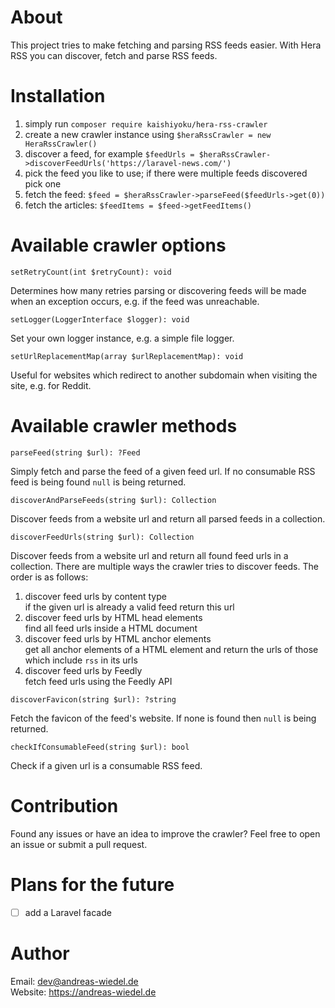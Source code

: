 About
=====

This project tries to make fetching and parsing RSS feeds easier. With Hera RSS you can discover, fetch and parse RSS feeds.


Installation
============
1. simply run `composer require kaishiyoku/hera-rss-crawler`
2. create a new crawler instance using `$heraRssCrawler = new HeraRssCrawler()`
3. discover a feed, for example `$feedUrls = $heraRssCrawler->discoverFeedUrls('https://laravel-news.com/')`
4. pick the feed you like to use; if there were multiple feeds discovered pick one
5. fetch the feed: `$feed = $heraRssCrawler->parseFeed($feedUrls->get(0))`
6. fetch the articles: `$feedItems = $feed->getFeedItems()`


Available crawler options
=========================

`setRetryCount(int $retryCount): void`

Determines how many retries parsing or discovering feeds will be made when an exception occurs, e.g. if the feed was unreachable.


`setLogger(LoggerInterface $logger): void`

Set your own logger instance, e.g. a simple file logger.


`setUrlReplacementMap(array $urlReplacementMap): void`

Useful for websites which redirect to another subdomain when visiting the site, e.g. for Reddit.


Available crawler methods
=========================

`parseFeed(string $url): ?Feed`

Simply fetch and parse the feed of a given feed url. If no consumable RSS feed is being found `null` is being returned.


`discoverAndParseFeeds(string $url): Collection`

Discover feeds from a website url and return all parsed feeds in a collection.


`discoverFeedUrls(string $url): Collection`

Discover feeds from a website url and return all found feed urls in a collection. There are multiple ways the crawler tries to discover feeds. The order is as follows:

1. discover feed urls by content type  
if the given url is already a valid feed return this url
2. discover feed urls by HTML head elements  
find all feed urls inside a HTML document
3. discover feed urls by HTML anchor elements  
get all anchor elements of a HTML element and return the urls of those which include `rss` in its urls
4. discover feed urls by Feedly  
fetch feed urls using the Feedly API


`discoverFavicon(string $url): ?string`

Fetch the favicon of the feed's website. If none is found then `null` is being returned.


`checkIfConsumableFeed(string $url): bool`

Check if a given url is a consumable RSS feed.


Contribution
============

Found any issues or have an idea to improve the crawler? Feel free to open an issue or submit a pull request.


Plans for the future
====================

- [ ] add a Laravel facade


Author
======

Email: dev@andreas-wiedel.de  
Website: https://andreas-wiedel.de  
